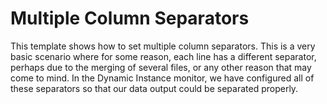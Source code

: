 <strong>Multiple Column Separators</strong>
====================================================
This template shows how to set multiple column separators. This is a very basic scenario where for some reason, each line has a different separator, perhaps due to the merging of several files, or any other reason that may come to mind. In the Dynamic Instance monitor, we have configured all of these separators so that our data output could be separated properly.
